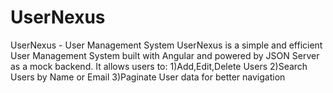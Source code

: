 # UserNexus
UserNexus - User Management System  UserNexus is a simple and efficient User Management System built with Angular and powered by JSON Server as a mock backend. It allows users to: 1)Add,Edit,Delete Users 2)Search Users by Name or Email 3)Paginate User data for better navigation  
